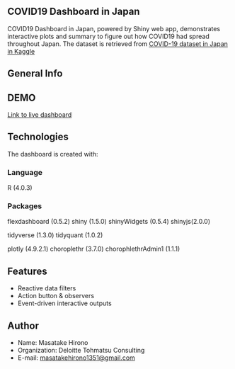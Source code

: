 

## COVID19 Dashboard in Japan
COVID19 Dashboard in Japan, powered by Shiny web app, demonstrates interactive plots and summary to figure out how COVID19 had spread throughout Japan. 
The dataset is retrieved from [COVID-19 dataset in Japan in Kaggle](https://www.kaggle.com/lisphilar/covid19-dataset-in-japan)

## General Info

## DEMO
[Link to live dashboard](https://mhirono1351.shinyapps.io/covid19_dashboard/)


## Technologies
The dashboard is created with:

### Language
R (4.0.3)

### Packages
flexdashboard (0.5.2)
shiny (1.5.0)
shinyWidgets (0.5.4)
shinyjs(2.0.0)

tidyverse (1.3.0)
tidyquant (1.0.2)

plotly (4.9.2.1)
choroplethr (3.7.0)
chorophlethrAdmin1 (1.1.1)

 
## Features
* Reactive data filters
* Action button & observers
* Event-driven interactive outputs

## Author
* Name: Masatake Hirono
* Organization: Deloitte Tohmatsu Consulting
* E-mail: masatakehirono1351@gmail.com
